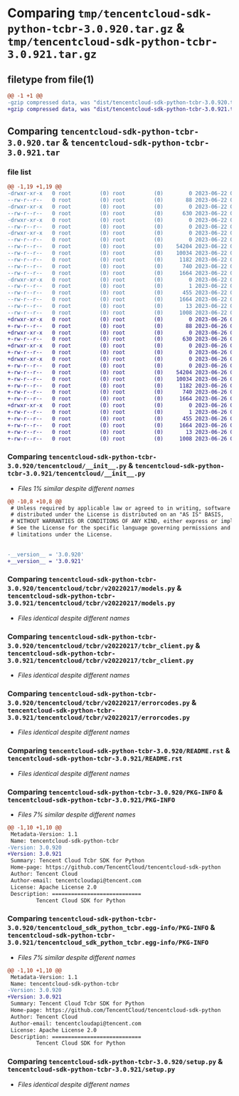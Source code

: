 # Comparing `tmp/tencentcloud-sdk-python-tcbr-3.0.920.tar.gz` & `tmp/tencentcloud-sdk-python-tcbr-3.0.921.tar.gz`

## filetype from file(1)

```diff
@@ -1 +1 @@
-gzip compressed data, was "dist/tencentcloud-sdk-python-tcbr-3.0.920.tar", last modified: Thu Jun 22 00:35:46 2023, max compression
+gzip compressed data, was "dist/tencentcloud-sdk-python-tcbr-3.0.921.tar", last modified: Mon Jun 26 00:33:23 2023, max compression
```

## Comparing `tencentcloud-sdk-python-tcbr-3.0.920.tar` & `tencentcloud-sdk-python-tcbr-3.0.921.tar`

### file list

```diff
@@ -1,19 +1,19 @@
-drwxr-xr-x   0 root         (0) root         (0)        0 2023-06-22 00:35:46.000000 tencentcloud-sdk-python-tcbr-3.0.920/
--rw-r--r--   0 root         (0) root         (0)       88 2023-06-22 00:35:46.000000 tencentcloud-sdk-python-tcbr-3.0.920/setup.cfg
-drwxr-xr-x   0 root         (0) root         (0)        0 2023-06-22 00:35:46.000000 tencentcloud-sdk-python-tcbr-3.0.920/tencentcloud/
--rw-r--r--   0 root         (0) root         (0)      630 2023-06-22 00:35:46.000000 tencentcloud-sdk-python-tcbr-3.0.920/tencentcloud/__init__.py
-drwxr-xr-x   0 root         (0) root         (0)        0 2023-06-22 00:35:46.000000 tencentcloud-sdk-python-tcbr-3.0.920/tencentcloud/tcbr/
--rw-r--r--   0 root         (0) root         (0)        0 2023-06-22 00:35:46.000000 tencentcloud-sdk-python-tcbr-3.0.920/tencentcloud/tcbr/__init__.py
-drwxr-xr-x   0 root         (0) root         (0)        0 2023-06-22 00:35:46.000000 tencentcloud-sdk-python-tcbr-3.0.920/tencentcloud/tcbr/v20220217/
--rw-r--r--   0 root         (0) root         (0)        0 2023-06-22 00:35:46.000000 tencentcloud-sdk-python-tcbr-3.0.920/tencentcloud/tcbr/v20220217/__init__.py
--rw-r--r--   0 root         (0) root         (0)    54204 2023-06-22 00:35:46.000000 tencentcloud-sdk-python-tcbr-3.0.920/tencentcloud/tcbr/v20220217/models.py
--rw-r--r--   0 root         (0) root         (0)    10034 2023-06-22 00:35:46.000000 tencentcloud-sdk-python-tcbr-3.0.920/tencentcloud/tcbr/v20220217/tcbr_client.py
--rw-r--r--   0 root         (0) root         (0)     1182 2023-06-22 00:35:46.000000 tencentcloud-sdk-python-tcbr-3.0.920/tencentcloud/tcbr/v20220217/errorcodes.py
--rw-r--r--   0 root         (0) root         (0)      740 2023-06-22 00:35:46.000000 tencentcloud-sdk-python-tcbr-3.0.920/README.rst
--rw-r--r--   0 root         (0) root         (0)     1664 2023-06-22 00:35:46.000000 tencentcloud-sdk-python-tcbr-3.0.920/PKG-INFO
-drwxr-xr-x   0 root         (0) root         (0)        0 2023-06-22 00:35:46.000000 tencentcloud-sdk-python-tcbr-3.0.920/tencentcloud_sdk_python_tcbr.egg-info/
--rw-r--r--   0 root         (0) root         (0)        1 2023-06-22 00:35:46.000000 tencentcloud-sdk-python-tcbr-3.0.920/tencentcloud_sdk_python_tcbr.egg-info/dependency_links.txt
--rw-r--r--   0 root         (0) root         (0)      455 2023-06-22 00:35:46.000000 tencentcloud-sdk-python-tcbr-3.0.920/tencentcloud_sdk_python_tcbr.egg-info/SOURCES.txt
--rw-r--r--   0 root         (0) root         (0)     1664 2023-06-22 00:35:46.000000 tencentcloud-sdk-python-tcbr-3.0.920/tencentcloud_sdk_python_tcbr.egg-info/PKG-INFO
--rw-r--r--   0 root         (0) root         (0)       13 2023-06-22 00:35:46.000000 tencentcloud-sdk-python-tcbr-3.0.920/tencentcloud_sdk_python_tcbr.egg-info/top_level.txt
--rw-r--r--   0 root         (0) root         (0)     1008 2023-06-22 00:35:46.000000 tencentcloud-sdk-python-tcbr-3.0.920/setup.py
+drwxr-xr-x   0 root         (0) root         (0)        0 2023-06-26 00:33:23.000000 tencentcloud-sdk-python-tcbr-3.0.921/
+-rw-r--r--   0 root         (0) root         (0)       88 2023-06-26 00:33:23.000000 tencentcloud-sdk-python-tcbr-3.0.921/setup.cfg
+drwxr-xr-x   0 root         (0) root         (0)        0 2023-06-26 00:33:23.000000 tencentcloud-sdk-python-tcbr-3.0.921/tencentcloud/
+-rw-r--r--   0 root         (0) root         (0)      630 2023-06-26 00:33:23.000000 tencentcloud-sdk-python-tcbr-3.0.921/tencentcloud/__init__.py
+drwxr-xr-x   0 root         (0) root         (0)        0 2023-06-26 00:33:23.000000 tencentcloud-sdk-python-tcbr-3.0.921/tencentcloud/tcbr/
+-rw-r--r--   0 root         (0) root         (0)        0 2023-06-26 00:33:23.000000 tencentcloud-sdk-python-tcbr-3.0.921/tencentcloud/tcbr/__init__.py
+drwxr-xr-x   0 root         (0) root         (0)        0 2023-06-26 00:33:23.000000 tencentcloud-sdk-python-tcbr-3.0.921/tencentcloud/tcbr/v20220217/
+-rw-r--r--   0 root         (0) root         (0)        0 2023-06-26 00:33:23.000000 tencentcloud-sdk-python-tcbr-3.0.921/tencentcloud/tcbr/v20220217/__init__.py
+-rw-r--r--   0 root         (0) root         (0)    54204 2023-06-26 00:33:23.000000 tencentcloud-sdk-python-tcbr-3.0.921/tencentcloud/tcbr/v20220217/models.py
+-rw-r--r--   0 root         (0) root         (0)    10034 2023-06-26 00:33:23.000000 tencentcloud-sdk-python-tcbr-3.0.921/tencentcloud/tcbr/v20220217/tcbr_client.py
+-rw-r--r--   0 root         (0) root         (0)     1182 2023-06-26 00:33:23.000000 tencentcloud-sdk-python-tcbr-3.0.921/tencentcloud/tcbr/v20220217/errorcodes.py
+-rw-r--r--   0 root         (0) root         (0)      740 2023-06-26 00:33:23.000000 tencentcloud-sdk-python-tcbr-3.0.921/README.rst
+-rw-r--r--   0 root         (0) root         (0)     1664 2023-06-26 00:33:23.000000 tencentcloud-sdk-python-tcbr-3.0.921/PKG-INFO
+drwxr-xr-x   0 root         (0) root         (0)        0 2023-06-26 00:33:23.000000 tencentcloud-sdk-python-tcbr-3.0.921/tencentcloud_sdk_python_tcbr.egg-info/
+-rw-r--r--   0 root         (0) root         (0)        1 2023-06-26 00:33:23.000000 tencentcloud-sdk-python-tcbr-3.0.921/tencentcloud_sdk_python_tcbr.egg-info/dependency_links.txt
+-rw-r--r--   0 root         (0) root         (0)      455 2023-06-26 00:33:23.000000 tencentcloud-sdk-python-tcbr-3.0.921/tencentcloud_sdk_python_tcbr.egg-info/SOURCES.txt
+-rw-r--r--   0 root         (0) root         (0)     1664 2023-06-26 00:33:23.000000 tencentcloud-sdk-python-tcbr-3.0.921/tencentcloud_sdk_python_tcbr.egg-info/PKG-INFO
+-rw-r--r--   0 root         (0) root         (0)       13 2023-06-26 00:33:23.000000 tencentcloud-sdk-python-tcbr-3.0.921/tencentcloud_sdk_python_tcbr.egg-info/top_level.txt
+-rw-r--r--   0 root         (0) root         (0)     1008 2023-06-26 00:33:23.000000 tencentcloud-sdk-python-tcbr-3.0.921/setup.py
```

### Comparing `tencentcloud-sdk-python-tcbr-3.0.920/tencentcloud/__init__.py` & `tencentcloud-sdk-python-tcbr-3.0.921/tencentcloud/__init__.py`

 * *Files 1% similar despite different names*

```diff
@@ -10,8 +10,8 @@
 # Unless required by applicable law or agreed to in writing, software
 # distributed under the License is distributed on an "AS IS" BASIS,
 # WITHOUT WARRANTIES OR CONDITIONS OF ANY KIND, either express or implied.
 # See the License for the specific language governing permissions and
 # limitations under the License.
 
 
-__version__ = '3.0.920'
+__version__ = '3.0.921'
```

### Comparing `tencentcloud-sdk-python-tcbr-3.0.920/tencentcloud/tcbr/v20220217/models.py` & `tencentcloud-sdk-python-tcbr-3.0.921/tencentcloud/tcbr/v20220217/models.py`

 * *Files identical despite different names*

### Comparing `tencentcloud-sdk-python-tcbr-3.0.920/tencentcloud/tcbr/v20220217/tcbr_client.py` & `tencentcloud-sdk-python-tcbr-3.0.921/tencentcloud/tcbr/v20220217/tcbr_client.py`

 * *Files identical despite different names*

### Comparing `tencentcloud-sdk-python-tcbr-3.0.920/tencentcloud/tcbr/v20220217/errorcodes.py` & `tencentcloud-sdk-python-tcbr-3.0.921/tencentcloud/tcbr/v20220217/errorcodes.py`

 * *Files identical despite different names*

### Comparing `tencentcloud-sdk-python-tcbr-3.0.920/README.rst` & `tencentcloud-sdk-python-tcbr-3.0.921/README.rst`

 * *Files identical despite different names*

### Comparing `tencentcloud-sdk-python-tcbr-3.0.920/PKG-INFO` & `tencentcloud-sdk-python-tcbr-3.0.921/PKG-INFO`

 * *Files 7% similar despite different names*

```diff
@@ -1,10 +1,10 @@
 Metadata-Version: 1.1
 Name: tencentcloud-sdk-python-tcbr
-Version: 3.0.920
+Version: 3.0.921
 Summary: Tencent Cloud Tcbr SDK for Python
 Home-page: https://github.com/TencentCloud/tencentcloud-sdk-python
 Author: Tencent Cloud
 Author-email: tencentcloudapi@tencent.com
 License: Apache License 2.0
 Description: ============================
         Tencent Cloud SDK for Python
```

### Comparing `tencentcloud-sdk-python-tcbr-3.0.920/tencentcloud_sdk_python_tcbr.egg-info/PKG-INFO` & `tencentcloud-sdk-python-tcbr-3.0.921/tencentcloud_sdk_python_tcbr.egg-info/PKG-INFO`

 * *Files 7% similar despite different names*

```diff
@@ -1,10 +1,10 @@
 Metadata-Version: 1.1
 Name: tencentcloud-sdk-python-tcbr
-Version: 3.0.920
+Version: 3.0.921
 Summary: Tencent Cloud Tcbr SDK for Python
 Home-page: https://github.com/TencentCloud/tencentcloud-sdk-python
 Author: Tencent Cloud
 Author-email: tencentcloudapi@tencent.com
 License: Apache License 2.0
 Description: ============================
         Tencent Cloud SDK for Python
```

### Comparing `tencentcloud-sdk-python-tcbr-3.0.920/setup.py` & `tencentcloud-sdk-python-tcbr-3.0.921/setup.py`

 * *Files identical despite different names*


